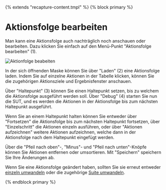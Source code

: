 {% extends "recapture-content.tmpl" %}
{% block primary %}

Aktionsfolge bearbeiten
=======================

Man kann eine Aktionsfolge auch nachträglich noch anschauen oder bearbeiten.
Dazu klicken Sie einfach auf den Menü-Punkt "Aktionsfolge bearbeiten" (1).

![Aktionfolge beabeiten](aktionsfolge-bearbeiten-1.png)

In der sich öffnenden Maske können Sie über "Laden" (2) eine Aktionsfolge laden.
Indem Sie auf einzelne Aktionen in der Tabelle klicken, können Sie die zugehörigen Aktionsziele und Ergebnisfenster anschauen.

Über "Haltepunkt" (3) können Sie einen Haltepunkt setzen, bis zu welchem die Aktionsfolge ausgeführt werden soll.
Über "Debug" (4) starten Sie nun die SUT, und es werden die Aktionen in der Aktionsfolge bis zum nächsten Haltepunkt ausgeführt. 

Wenn Sie an einem Haltepunkt halten können Sie entweder über "Fortsetzen" die Aktionsfolge bis zum nächsten Haltepunkt fortsetzen, 
über "Einzelschritt" die Aktionen einzeln ausführen, oder über "Aktionen aufzeichnen" weitere Aktionen aufzeichnen, 
welche dann in der Aktionsfolge nach dem Haltepunkt eingefügt werden.

Über die "Pfeil nach oben"-, "Minus"- und "Pfeil nach unten"-Knöpfe können Sie Aktionen entfernen oder umsortieren.
Mit "Speichern" speichern Sie Ihre Änderungen ab.

Wenn Sie eine Aktionsfolge geändert haben, sollten Sie sie erneut entweder [einzeln umwandeln](aktionsfolge-umwandeln.md) 
oder die zugehörige [Suite umwandeln](suite-umwandeln.md).

{% endblock primary %}